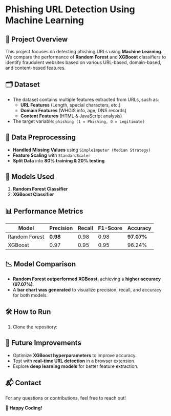 # Phishing URL Detection Using Machine Learning

## 📌 Project Overview
This project focuses on detecting phishing URLs using **Machine Learning**. We compare the performance of **Random Forest** and **XGBoost** classifiers to identify fraudulent websites based on various URL-based, domain-based, and content-based features.

## 🗂 Dataset
- The dataset contains multiple features extracted from URLs, such as:
  - **URL Features** (Length, special characters, etc.)
  - **Domain Features** (WHOIS info, age, DNS records)
  - **Content Features** (HTML & JavaScript analysis)
- The target variable: `phishing (1 = Phishing, 0 = Legitimate)`

## 🔧 Data Preprocessing
- **Handled Missing Values** using `SimpleImputer (Median Strategy)`
- **Feature Scaling** with `StandardScaler`
- **Split Data** into **80% training & 20% testing**

## 🚀 Models Used
1. **Random Forest Classifier**
2. **XGBoost Classifier**

## 📊 Performance Metrics
| Model         | Precision | Recall | F1-Score | Accuracy |
|--------------|-----------|--------|----------|----------|
| Random Forest | **0.98**  | 0.98   | 0.98     | **97.07%** |
| XGBoost      | 0.97      | 0.95   | 0.95     | 96.24% |

## 📉 Model Comparison
- **Random Forest outperformed XGBoost**, achieving a **higher accuracy (97.07%)**.
- A **bar chart was generated** to visualize precision, recall, and accuracy for both models.

## 🛠 How to Run
1. Clone the repository:

## 📌 Future Improvements
- Optimize **XGBoost hyperparameters** to improve accuracy.
- Test with **real-time URL detection** in a browser extension.
- Explore **deep learning models** for better feature extraction.

## 📬 Contact
For any questions or contributions, feel free to reach out!

🚀 **Happy Coding!**
